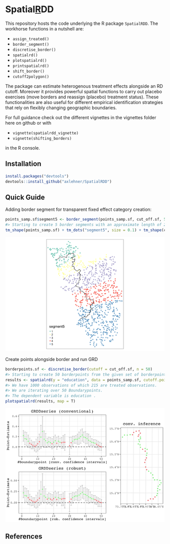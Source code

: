 
<!-- README.md is generated from README.Rmd. Please edit the latter file - rmarkdown::render('README.Rmd', output_format = 'github_document', output_file = 'README.md') -->

# Spatial[R]()DD

This repository hosts the code underlying the R package `SpatialRDD`.
The workhorse functions in a nutshell are:

  - `assign_treated()`
  - `border_segment()`
  - `discretise_border()`
  - `spatialrd()`
  - `plotspatialrd()`
  - `printspatialrd()`
  - `shift_border()`
  - `cutoff2polygon()`

The package can estimate heterogenous treatment effects alongside an RD
cutoff. Moreover it provides powerful spatial functions to carry out
placebo exercises (move borders and reassign (placebo) treatment
status). These functionalities are also useful for different empirical
identification strategies that rely on flexibly changing geographic
boundaries.

For full guidance check out the different vignettes in the vignettes
folder here on github or with

  - `vignette(spatialrdd_vignette)`
  - `vignette(shifting_borders)`

in the R console.

## Installation

``` r
install.packages("devtools")
devtools::install_github("axlehner/SpatialRDD")
```

## Quick Guide

Adding border segment for transparent fixed effect category creation:

``` r
points_samp.sf$segment5 <- border_segment(points_samp.sf, cut_off.sf, 5)
#> Starting to create 5 border segments with an approximate length of 26 kilometres each.
tm_shape(points_samp.sf) + tm_dots("segment5", size = 0.1) + tm_shape(cut_off.sf) + tm_lines()
```

![](man/figures/README-border_segment-1.png)<!-- -->

Create points alongside border and run GRD

``` r
borderpoints.sf <- discretise_border(cutoff = cut_off.sf, n = 50)
#> Starting to create 50 borderpoints from the given set of borderpoints. Approximately every 3 kilometres we can run an estimation then.
results <- spatialrd(y = "education", data = points_samp.sf, cutoff.points = borderpoints.sf, treated = "treated", minobs = 10)
#> We have 1000 observations of which 215 are treated observations.
#> We are iterating over 50 Boundarypoints.
#> The dependent variable is education .
plotspatialrd(results, map = T)
```

![](man/figures/README-grd-1.png)<!-- -->

## References
